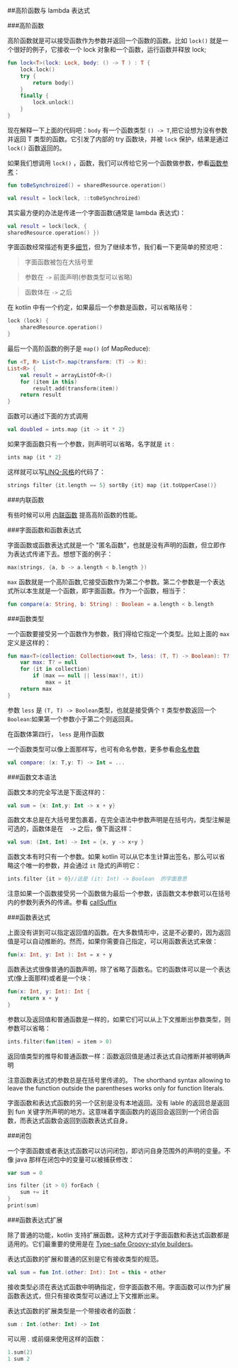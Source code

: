 ##高阶函数与 lambda 表达式

###高阶函数

高阶函数就是可以接受函数作为参数并返回一个函数的函数。比如 `lock()` 就是一个很好的例子，它接收一个 lock 对象和一个函数，运行函数并释放 lock;

```kotlin
fun lock<T>(lock: Lock, body: () -> T ) : T {
	lock.lock()
	try {
		return body()
	}
	finally {
		lock.unlock()
	}
}
```

现在解释一下上面的代码吧：`body` 有一个函数类型 `() -> T`,把它设想为没有参数并返回 T 类型的函数。它引发了内部的 try 函数块，并被 `lock` 保护，结果是通过 `lock()` 函数返回的。

如果我们想调用 `lock()` ，函数，我们可以传给它另一个函数做参数，参看[函数参考](http://kotlinlang.org/docs/reference/reflection.html#function-references)：

```kotlin
fun toBeSynchroized() = sharedResource.operation()

val result = lock(lock, ::toBeSynchroized)
```

其实最方便的办法是传递一个字面函数(通常是 lambda 表达式)：

```kotlin
val result = lock(lock, {
sharedResource.operation() })
```

字面函数经常描述有更多[细节](http://kotlinlang.org/docs/reference/lambdas.html#function-literals-and-function-expressions)，但为了继续本节，我们看一下更简单的预览吧：

> 字面函数被包在大括号里

> 参数在 `->` 前面声明(参数类型可以省略)

> 函数体在 `->` 之后

在 kotlin 中有一个约定，如果最后一个参数是函数，可以省略括号：

```kotlin
lock (lock) {
	sharedResource.operation()
}
```

最后一个高阶函数的例子是 `map()` (of MapReduce):

```kotlin
fun <T, R> List<T>.map(transform: (T) -> R):
List<R> {
	val result = arrayListOf<R>()
	for (item in this)
		result.add(transform(item))
	return result
}
```

函数可以通过下面的方式调用

```kotlin
val doubled = ints.map {it -> it * 2}
```

如果字面函数只有一个参数，则声明可以省略，名字就是 `it` :

```kotlin
ints map {it * 2}
```

这样就可以写[LINQ-风格](http://msdn.microsoft.com/en-us/library/bb308959.aspx)的代码了：

```kotlin
strings filter {it.length == 5} sortBy {it} map {it.toUpperCase()}
```

###内联函数

有些时候可以用 [内联函数](http://kotlinlang.org/docs/reference/inline-functions.html) 提高高阶函数的性能。

###字面函数和函数表达式

字面函数或函数表达式就是一个 "匿名函数"，也就是没有声明的函数，但立即作为表达式传递下去。想想下面的例子：

```kotlin
max(strings, {a, b -> a.length < b.length })
```
`max` 函数就是一个高阶函数,它接受函数作为第二个参数。第二个参数是一个表达式所以本生就是一个函数，即字面函数。作为一个函数，相当于：

```kotlin
fun compare(a: String, b: String) : Boolean = a.length < b.length
```

###函数类型

一个函数要接受另一个函数作为参数，我们得给它指定一个类型。比如上面的 `max` 定义是这样的：

```kotlin
fun max<T>(collection: Collection<out T>, less: (T, T) -> Boolean): T? {
	var max: T? = null
	for (it in collection)
		if (max == null || less(max!!, it))
			max = it
	return max
}
```

参数 `less` 是 `(T, T) -> Boolean`类型，也就是接受俩个 `T` 类型参数返回一个 `Boolean`:如果第一个参数小于第二个则返回真。

在函数体第四行， `less` 是用作函数

一个函数类型可以像上面那样写，也可有命名参数，更多参看[命名参数](http://kotlinlang.org/docs/reference/functions.html#named-arguments)

```kotlin
val compare: (x: T,y: T) -> Int = ...
```

###函数文本语法

函数文本的完全写法是下面这样的：

```kotlin
val sum = {x: Int,y: Int -> x + y}
```

函数文本总是在大括号里包裹着，在完全语法中参数声明是在括号内，类型注解是可选的，函数体是在　`->` 之后，像下面这样：

```kotlin
val sum: (Int, Int) -> Int = {x, y -> x+y }
```

函数文本有时只有一个参数。如果 kotlin 可以从它本生计算出签名，那么可以省略这个唯一的参数，并会通过 `it` 隐式的声明它：

```kotlin
ints.filter {it > 0}//这是 (it: Int) -> Boolean  的字面意思
```

注意如果一个函数接受另一个函数做为最后一个参数，该函数文本参数可以在括号内的参数列表外的传递。参看 [callSuffix](http://kotlinlang.org/docs/reference/grammar.html#call-suffix)

###函数表达式

上面没有讲到可以指定返回值的函数。在大多数情形中，这是不必要的，因为返回值是可以自动推断的。然而，如果你需要自己指定，可以用函数表达式来做：

```kotlin
fun(x: Int, y: Int ): Int = x + y
```

函数表达式很像普通的函数声明，除了省略了函数名。它的函数体可以是一个表达式(像上面那样)或者是一个块：

```kotlin
fun(x: Int, y: Int): Int {
	return x + y
}
```

参数以及返回值和普通函数是一样的，如果它们可以从上下文推断出参数类型，则参数可以省略：

```kotlin
ints.filter(fun(item) = item > 0)
```

返回值类型的推导和普通函数一样：函数返回值是通过表达式自动推断并被明确声明

注意函数表达式的参数总是在括号里传递的。 The shorthand syntax allowing to leave the function outside the parentheses works only for function literals.

字面函数和表达式函数的另一个区别是没有本地返回。没有 lable 的返回总是返回到 fun 关键字所声明的地方。这意味着字面函数内的返回会返回到一个闭合函数，而表达式函数会返回到函数表达式自身。

###闭包

一个字面函数或者表达式函数可以访问闭包，即访问自身范围外的声明的变量。不像 java 那样在闭包中的变量可以被捕获修改：

```kotlin
var sum = 0

ins filter {it > 0} forEach {
	sum += it
}
print(sum)
```

###函数表达式扩展

除了普通的功能，kotlin 支持扩展函数。这种方式对于字面函数和表达式函数都是适用的。它们最重要的使用是在 [Type-safe Groovy-style builders](http://kotlinlang.org/docs/reference/type-safe-builders.html)。

表达式函数的扩展和普通的区别是它有接收类型的规范。

```kotlin
val sum = fun Int.(other: Int): Int = this + other
```

接收类型必须在表达式函数中明确指定，但字面函数不用。字面函数可以作为扩展函数表达式，但只有接收类型可以通过上下文推断出来。

表达式函数的扩展类型是一个带接收者的函数：

```kotlin
sum : Int.(other: Int) -> Int
```
可以用 . 或前缀来使用这样的函数：

```kotlin
1.sum(2)
1 sum 2
```